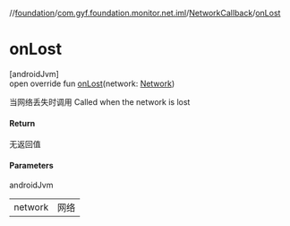 //[foundation](../../../index.md)/[com.gyf.foundation.monitor.net.iml](../index.md)/[NetworkCallback](index.md)/[onLost](on-lost.md)

# onLost

[androidJvm]\
open override fun [onLost](on-lost.md)(network: [Network](https://developer.android.com/reference/kotlin/android/net/Network.html))

当网络丢失时调用 Called when the network is lost

#### Return

无返回值

#### Parameters

androidJvm

| | |
|---|---|
| network | 网络 |